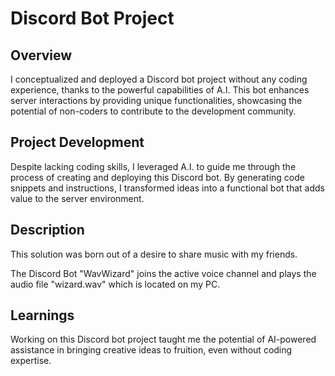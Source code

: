 # Discord Bot Project

## Overview

I conceptualized and deployed a Discord bot project without any coding experience, thanks to the powerful capabilities of A.I. This bot enhances server interactions by providing unique functionalities, showcasing the potential of non-coders to contribute to the development community.

## Project Development

Despite lacking coding skills, I leveraged A.I. to guide me through the process of creating and deploying this Discord bot. By generating code snippets and instructions, I transformed ideas into a functional bot that adds value to the server environment.

## Description

This solution was born out of a desire to share music with my friends.

The Discord Bot "WavWizard" joins the active voice channel and plays the audio file "wizard.wav" which is located on my PC.



## Learnings

Working on this Discord bot project taught me the potential of AI-powered assistance in bringing creative ideas to fruition, even without coding expertise.

